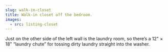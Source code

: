 ```yaml
---
slug: walk-in-closet
title: Walk-in closet off the bedroom.
images:
  - src: listing-closet
---
```

Just on the other side of the left wall is the laundry room, so there’s a 12" × 18" “laundry chute” for tossing dirty laundry straight into the washer.
